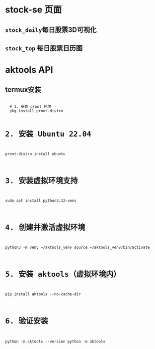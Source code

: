 # stock-se 页面
## `stock_daily`每日股票3D可视化
## `stock_top` 每日股票日历图

# aktools API
## termux安装
<code>
  # 1. 安装 proot 环境
  pkg install proot-distro
  
  # 2. 安装 Ubuntu 22.04
  proot-distro install ubuntu
  
  # 3. 安装虚拟环境支持
  sudo apt install python3.12-venv
  
  # 4. 创建并激活虚拟环境
  python3 -m venv ~/aktools_venv
  source ~/aktools_venv/bin/activate
  
  # 5. 安装 aktools（虚拟环境内）
  pip install aktools --no-cache-dir
  
  # 6. 验证安装
  python -m  aktools --version
  python -m  aktools
</code>
